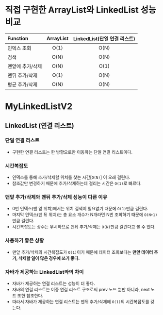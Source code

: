 # 직접 구현한 ArrayList와 LinkedList 성능 비교
| Function | ArrayList | LinkedList(단일 연결 리스트) |
|:---------|:---------:|:---------------------:|
| 인덱스 조회 |   O(1)    |         O(N)          |
| 검색      |   O(N)    |         O(N)          |
| 맨앞에 추가/삭제 |   O(N)    |         O(1)          |
| 맨뒤 추가/삭제 |   O(1)    |         O(N)          |
| 평균 추가/삭제 |   O(N)    |         O(N)          |

# MyLinkedListV2
## LinkedList (연결 리스트)
### 단일 연결 리스트
- 구현한 연결 리스트는 한 방향으로만 이동하는 단일 연결 리스트이다.

### 시간복잡도
- 인덱스를 통해 추가/삭제할 위치를 찾는 시간[`O(N)`] 이 오래 걸린다.
- 참조값만 변경하기 때문에 추가/삭제하는데 걸리는 시간은 `O(1)`로 빠르다.

### 맨앞 추가/삭제와 맨뒤 추가/삭제 성능이 다른 이유
- 0번 인덱스(맨 앞 위치)에서는 위치 검색이 필요없기 때문에 `O(1)`만큼 걸린다.
- 마지막 인덱스(맨 뒤 위치)는 총 요소 개수가 N개라면 N번 조회하기 때문에 `O(N+1)`만큼 걸린다.
- 시간복잡도는 상수는 무시하므로 맨뒤 추가/삭제는 `O(N)`만큼 걸린다고 볼 수 있다.

### 사용하기 좋은 상황
- 맨앞 추가/삭제의 시간복잡도가 `O(1)`이기 때문에 데이터 조회보다는 <B>맨앞 데이터 추가, 삭제할 일이 많은 경우에 쓰기 좋다.</B>

### 자바가 제공하는 LinkedList와의 차이
- 자바가 제공하는 연결 리스트는 성능이 더 좋다.
- 자바의 연결 리스트는 이중 연결 리스트 구조로써 prev 노드 뿐만 아니라, next 노드 또한 참조한다.
- 따라서 자바가 제공하는 연결 리스트는 맨뒤 추가/삭제에 `O(1)`의 시간복잡도를 갖는다.